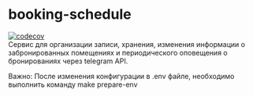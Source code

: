 # booking-schedule
[![codecov](https://codecov.io/gh/nikitads9/booking-schedule/graph/badge.svg?token=FGLI9UL7CS)](https://codecov.io/gh/nikitads9/booking-schedule)
<br />
Сервис для организации записи, хранения, изменения информации о забронированных помещениях и периодического оповещения о бронированиях через telegram API.

Важно: После изменения конфигурации в .env файле, необходимо выполнить команду make prepare-env
